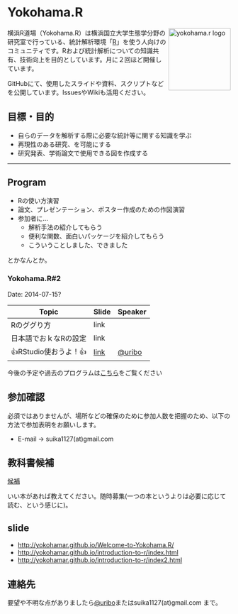 Yokohama.R
=====

<img src="https://raw.github.com/YokohamaR/yokohama.r/master/images/yokohamarIcon.png" alt="yokohama.r logo" width="140px"  align="right">

横浜R道場（Yokohama.R）は横浜国立大学生態学分野の研究室で行っている、統計解析環境「[R](http://cran.r-project.org/)」を使う人向けのコミュニティです。Rおよび統計解析についての知識共有、技術向上を目的としています。月に２回ほど開催しています。

GitHubにて、使用したスライドや資料、スクリプトなどを公開しています。IssuesやWikiも活用ください。

## 目標・目的	

* 自らのデータを解析する際に必要な統計等に関する知識を学ぶ
* 再現性のある研究、を可能にする
* 研究発表、学術論文で使用できる図を作成する

* * *
## Program

* Rの使い方演習
* 論文、プレゼンテーション、ポスター作成のための作図演習
* 参加者に...
    * 解析手法の紹介してもらう
    * 便利な関数、面白いパッケージを紹介してもらう
    * こういうことしました、できました

とかなんとか。

### Yokohama.R#2

Date: 2014-07-15?

| Topic | Slide | Speaker |
|-------|-------|---------|
| Rのググり方 | link | |
| 日本語でおｋなRの設定 | link | |
| 👍RStudio使おうよ！👍 | [link](http://yokohamar.github.io/rstudio-overview/) | [@uribo](https://github.com/uribo) |


今後の予定や過去のプログラムは[こちら](Program.mdown)をご覧ください

## 参加確認

必須ではありませんが、場所などの確保のために参加人数を把握のため、以下の方法で参加表明をお願いします。

* E-mail -> suika1127(at)gmail.com

## 教科書候補

[候補](https://github.com/YokohamaR/yokohama.r/wiki/bookshelf)

いい本があれば教えてください。随時募集(一つの本というよりは必要に応じて読む、という感じに)。

## slide

* http://yokohamar.github.io/Welcome-to-Yokohama.R/
* http://yokohamar.github.io/introduction-to-r/index.html
* http://yokohamar.github.io/introduction-to-r/index2.html

## 連絡先

要望や不明な点がありましたら[@uribo](https://github.com/uribo)またはsuika1127(at)gmail.com まで。
